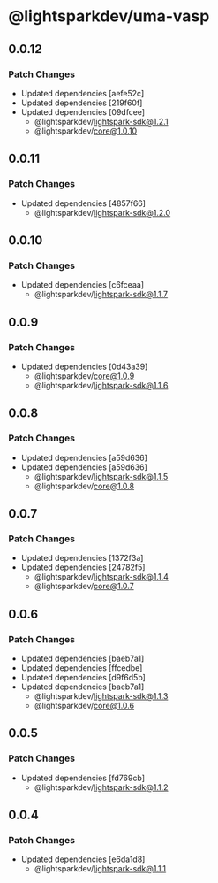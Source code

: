 # @lightsparkdev/uma-vasp

## 0.0.12

### Patch Changes

- Updated dependencies [aefe52c]
- Updated dependencies [219f60f]
- Updated dependencies [09dfcee]
  - @lightsparkdev/lightspark-sdk@1.2.1
  - @lightsparkdev/core@1.0.10

## 0.0.11

### Patch Changes

- Updated dependencies [4857f66]
  - @lightsparkdev/lightspark-sdk@1.2.0

## 0.0.10

### Patch Changes

- Updated dependencies [c6fceaa]
  - @lightsparkdev/lightspark-sdk@1.1.7

## 0.0.9

### Patch Changes

- Updated dependencies [0d43a39]
  - @lightsparkdev/core@1.0.9
  - @lightsparkdev/lightspark-sdk@1.1.6

## 0.0.8

### Patch Changes

- Updated dependencies [a59d636]
- Updated dependencies [a59d636]
  - @lightsparkdev/lightspark-sdk@1.1.5
  - @lightsparkdev/core@1.0.8

## 0.0.7

### Patch Changes

- Updated dependencies [1372f3a]
- Updated dependencies [24782f5]
  - @lightsparkdev/lightspark-sdk@1.1.4
  - @lightsparkdev/core@1.0.7

## 0.0.6

### Patch Changes

- Updated dependencies [baeb7a1]
- Updated dependencies [ffcedbe]
- Updated dependencies [d9f6d5b]
- Updated dependencies [baeb7a1]
  - @lightsparkdev/lightspark-sdk@1.1.3
  - @lightsparkdev/core@1.0.6

## 0.0.5

### Patch Changes

- Updated dependencies [fd769cb]
  - @lightsparkdev/lightspark-sdk@1.1.2

## 0.0.4

### Patch Changes

- Updated dependencies [e6da1d8]
  - @lightsparkdev/lightspark-sdk@1.1.1
